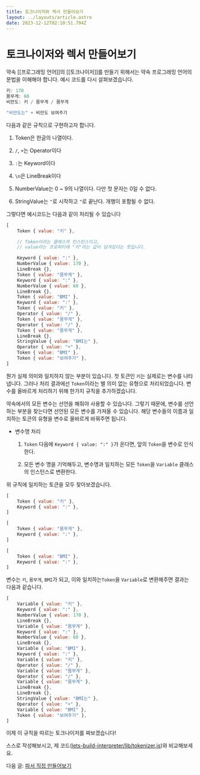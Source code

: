 ```yaml
---
title: 토크나이저와 렉서 만들어보기
layout: ../layouts/article.astro
date: 2023-12-12T02:10:51.794Z
---
```


# 토크나이저와 렉서 만들어보기

약속 [[프로그래밍 언어]]의 [[토크나이저]]를 만들기 위해서는 약속 프로그래밍 언어의 문법을 이해해야 합니다. 예시 코드를 다시 살펴보겠습니다.

```javascript
키: 170
몸무게: 60
비만도: 키 / 몸무게 / 몸무게

"비만도는" + 비만도 보여주기
```

다음과 같은 규칙으로 구현하고자 합니다.

1. Token은 한글의 나열이다.

2. `/`, `+`는 Operator이다

3. `:`는 Keyword이다

4. `\n`은 LineBreak이다

5. NumberValue는 0 \~ 9의 나열이다. 다만 첫 문자는 0일 수 없다.

6. StringValue는 `"`로 시작하고 `"`로 끝난다. 개행이 포함될 수 없다.

그렇다면 예시코드는 다음과 같이 처리될 수 있습니다

```javascript
[
    Token { value: "키" },

    // Token이라는 클래스의 인스턴스이고,
    // value라는 프로퍼티에 "키"라는 값이 담겨있다는 뜻입니다.

    Keyword { value: ":" },
    NumberValue { value: 170 },
    LineBreak {},
    Token { value: "몸무게" },
    Keyword { value: ":" },
    NumberValue { value: 60 },
    LineBreak {},
    Token { value: "BMI" },
    Keyword { value: ":" },
    Token { value: "키" },
    Operator { value: "/" },
    Token { value: "몸무게" },
    Operator { value: "/" },
    Token { value: "몸무게" },
    LineBreak {},
    StringValue { value: "BMI는" },
    Operator { value: "+" },
    Token { value: "BMI" },
    Token { value: "보여주기" },
]
```

뭔가 실제 의미와 일치하지 않는 부분이 있습니다. 첫 토큰인 `키`는 실제로는 변수를 나타냅니다. 그러나 처리 결과에선 `Token`이라는 별 의미 없는 유형으로 처리되었습니다. 변수를 올바르게 처리하기 위해 한가지 규칙을 추가하겠습니다.

약속에서의 모든 변수는 선언을 해줘야 사용할 수 있습니다. 그렇기 때문에, 변수를 선언하는 부분을 찾는다면 선언된 모든 변수를 가져올 수 있습니다. 해당 변수들의 이름과 일치하는 토큰의 유형을 변수로 올바르게 바꿔주면 됩니다.

- 변수명 처리

  1. `Token` 다음에 `Keyword { value: ":" }`가 온다면, 앞의 `Token`을 변수로 인식한다.

  2. 모든 변수 명을 기억해두고, 변수명과 일치하는 모든 `Token`을 `Variable` 클래스의 인스턴스로 변환한다.

위 규칙에 일치하는 토큰을 모두 찾아보겠습니다.

```javascript
[
    Token { value: "키" },
    Keyword { value: ":" },
]
```

```javascript
[
    Token { value: "몸무게" },
    Keyword { value: ":" },
]
```

```javascript
[
    Token { value: "BMI" },
    Keyword { value: ":" },
]
```

변수는 `키`, `몸무게`, `BMI`가 되고, 이와 일치하는`Token`을 `Variable`로 변환해주면 결과는 다음과 같습니다.

```javascript
[
    Variable { value: "키" },
    Keyword { value: ":" },
    NumberValue { value: 170 },
    LineBreak {},
    Variable { value: "몸무게" },
    Keyword { value: ":" },
    NumberValue { value: 60 },
    LineBreak {},
    Variable { value: "BMI" },
    Keyword { value: ":" },
    Variable { value: "키" },
    Operator { value: "/" },
    Variable { value: "몸무게" },
    Operator { value: "/" },
    Variable { value: "몸무게" },
    LineBreak {},
    LineBreak {},
    StringValue { value: "BMI는" },
    Operator { value: "+" },
    Variable { value: "BMI" },
    Token { value: "보여주기" },
]
```

이제 이 규칙을 따르는 토크나이저를 짜보겠습니다!

스스로 작성해보시고, 제 코드([lets-build-interpreter/lib/tokenizer.js](https://github.com/rycont/lets-build-interpreter/blob/main/lib/tokenizer.js))와 비교해보세요.

다음 글: [파서 직접 만들어보기](yaksok-ts-parser)

